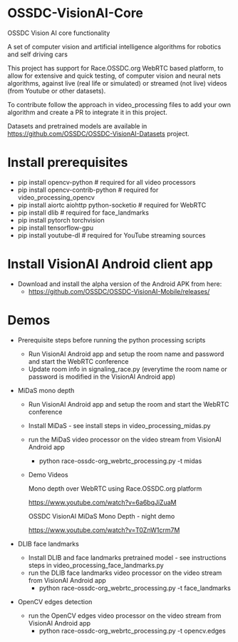 # OSSDC-VisionAI-Core
OSSDC Vision AI core functionality

A set of computer vision and artificial intelligence algorithms for robotics and self driving cars

This project has support for Race.OSSDC.org WebRTC based platform, to allow for extensive and quick testing, of computer vision and neural nets algorithms, against live (real life or simulated) or streamed (not live) videos (from Youtube or other datasets).

To contribute follow the approach in video_processing files to add your own algorithm and create a PR to integrate it in this project.

Datasets and pretrained models are available in https://github.com/OSSDC/OSSDC-VisionAI-Datasets project.

# Install prerequisites

- pip install opencv-python # required for all video processors
- pip install opencv-contrib-python # required for video_processing_opencv
- pip install aiortc aiohttp python-socketio # required for WebRTC
- pip install dlib # required for face_landmarks
- pip install pytorch torchvision
- pip install tensorflow-gpu
- pip install youtube-dl # required for YouTube streaming sources

# Install VisionAI Android client app

- Download and install the alpha version of the Android APK from here:
    - https://github.com/OSSDC/OSSDC-VisionAI-Mobile/releases/

# Demos

- Prerequisite steps before running the python processing scripts
    - Run VisionAI Android app and setup the room name and password and start the WebRTC conference
    - Update room info in signaling_race.py (everytime the room name or password is modified in the VisionAI Android app)

- MiDaS mono depth
    - Run VisionAI Android app and setup the room and start the WebRTC conference
    - Install MiDaS - see install steps in video_processing_midas.py
    - run the MiDaS video processor on the video stream from VisionAI Android app
        - python race-ossdc-org_webrtc_processing.py -t midas
    - Demo Videos

        Mono depth over WebRTC using Race.OSSDC.org platform
        
        https://www.youtube.com/watch?v=6a6bqJiZuaM

        OSSDC VisionAI MiDaS Mono Depth - night demo
        
        https://www.youtube.com/watch?v=T0ZnW1crm7M
        
- DLIB face landmarks
    - Install DLIB and face landmarks pretrained model - see instructions steps in video_processing_face_landmarks.py
    - run the DLIB face landmarks video processor on the video stream from VisionAI Android app
        - python race-ossdc-org_webrtc_processing.py -t face_landmarks

- OpenCV edges detection
    - run the OpenCV edges video processor on the video stream from VisionAI Android app
        - python race-ossdc-org_webrtc_processing.py -t opencv.edges
